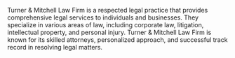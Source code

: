 Turner & Mitchell Law Firm is a respected legal practice that provides comprehensive legal services to individuals and businesses. They specialize in various areas of law, including corporate law, litigation, intellectual property, and personal injury. Turner & Mitchell Law Firm is known for its skilled attorneys, personalized approach, and successful track record in resolving legal matters.